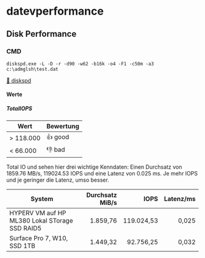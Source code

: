# datevperformance

## Disk Performance

### CMD

```Shell
diskspd.exe -L -D -r -d90 -w62 -b16k -o4 -F1 -c50m -a3 c:\admglsh\test.dat
```
[:floppy_disk: diskspd](https://github.com/microsoft/diskspd)

#### Werte 
##### TotalIOPS

| Wert     | Bewertung |
|----------|-----------|
|> 118.000 |:+1: good  |
|< 66.000  |:-1: bad   |

Total IO und sehen hier drei wichtige Kenndaten: 
Einen Durchsatz von 1859.76 MB/s, 
119024.53 IOPS und eine 
Latenz von 0.025 ms. 
Je mehr IOPS und je geringer die Latenz, umso besser.


| System                                        | Durchsatz MiB/s |    IOPS    |  Latenz/ms  |
|-----------------------------------------------|----------------:|-----------:|------------:|
|HYPERV VM auf HP ML380 Lokal STorage SSD RAID5 |   1.859,76      | 119.024,53 |       0,025 |
|Surface Pro 7, W10, SSD 1TB                    |        1.449,32 |  92.756,25 |       0,032 |



